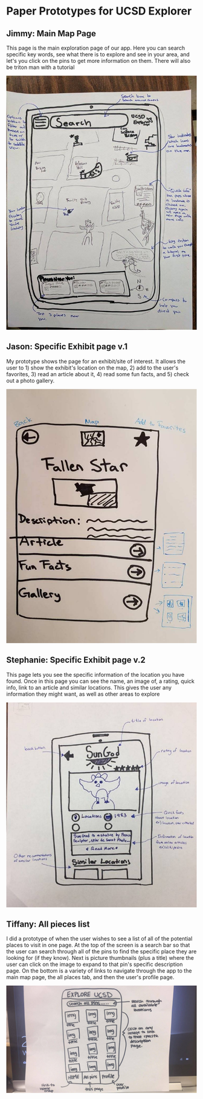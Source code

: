 <h1> Paper Prototypes for UCSD Explorer </h1>

<h2> Jimmy: Main Map Page </h2>
<p> This page is the main exploration page of our app. Here you can search specific key words, see what there is to explore and see in your area, and let's you click on the pins to get more information on them. There will also be triton man with a tutorial </p>

![alt text][jimmy_prop]

<h2> Jason: Specific Exhibit page v.1 </h2>
<p> My prototype shows the page for an exhibit/site of interest. It allows the user to 1) show the exhibit's location on the map, 2) add to the user's favorites, 3) read an article about it, 4) read some fun facts, and 5) check out a photo gallery.
</p>

![alt text][jason_prop]

<h2> Stephanie: Specific Exhibit page v.2 </h2>
<p> This page lets you see the specific information of the location you have found. Once in this page you can see the name, an image of, a rating, quick info, link to an article and similar locations. This gives the user any information they might want, as well as other areas to explore </p>

![alt text][steph_prop]

<h2> Tiffany: All pieces list </h2>
<p> I did a prototype of when the user wishes to see a list of all of the potential places to visit in one page. At the top of the screen is a search bar so that the user can search through all of the pins to find the specific place they are looking for (if they know). Next is picture thumbnails (plus a title) where the user can click on the image to expand to that pin's specific description page. On the bottom is a variety of links to navigate through the app to the main map page, the all places tab, and then the user's profile page. </p>

![alt text][tiff_prop]


[tiff_prop]: ../images/prototypes/tiff_prototype.jpg "Tiffany's prototype" 
[jimmy_prop]: ../images/prototypes/jimmy_prototype.jpg "Jimmy's prototype"
[jason_prop]: ../images/prototypes/jason_prototype.jpg "Jason's prototype"
[steph_prop]: ../images/prototypes/steph_prototype.jpg "Stephanie's prototype"
